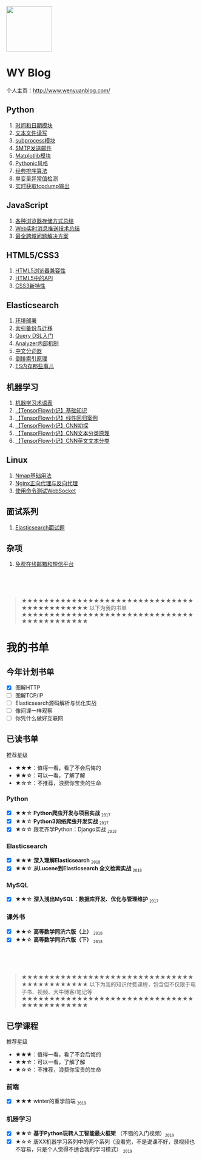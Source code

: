 [<img src="http://www.wenyuanblog.com/favicon.png" width="120" height="120">](http://www.wenyuanblog.com)

# WY Blog

个人主页：http://www.wenyuanblog.com/

## Python
1. [时间和日期模块](http://www.wenyuanblog.com/blogs/python-time-and-datetime.html)
2. [文本文件读写](http://www.wenyuanblog.com/blogs/python-txt-files-io.html)
3. [subprocess模块](http://www.wenyuanblog.com/blogs/python-subprocess.html)
4. [SMTP发送邮件](http://www.wenyuanblog.com/blogs/python-send-email.html)
5. [Matplotlib模块](http://www.wenyuanblog.com/blogs/python-matplotlib.html)
6. [Pythonic风格](http://www.wenyuanblog.com/blogs/python-code-and-pythonic-code.html)
7. [经典排序算法](http://www.wenyuanblog.com/blogs/python-sorting-algorithm.html)
8. [单变量异常值检测](http://www.wenyuanblog.com/blogs/python-univariate-outlier-detection.html)
9. [实时获取tcpdump输出](http://www.wenyuanblog.com/blogs/python-realtime-tcpdump.html)

## JavaScript
1. [各种浏览器存储方式总结](http://www.wenyuanblog.com/blogs/learn-more-about-browser-storage.html)
2. [Web实时消息推送技术总结](http://www.wenyuanblog.com/blogs/realtime-messaging-and-websocket.html)
3. [最全跨域问题解决方案](http://www.wenyuanblog.com/blogs/ajax-cross-domain-solution.html)

## HTML5/CSS3
1. [HTML5浏览器兼容性](http://www.wenyuanblog.com/blogs/html5-compatibility.html)
2. [HTML5中的API](http://www.wenyuanblog.com/blogs/html5-apis.html)
3. [CSS3新特性](http://www.wenyuanblog.com/blogs/css3-new-features.html)

## Elasticsearch
1. [环境部署](http://www.wenyuanblog.com/blogs/elasticsearch-deployment.html)
2. [索引备份与迁移](http://www.wenyuanblog.com/blogs/elasticsearch-backup-and-migration.html)
3. [Query DSL入门](http://www.wenyuanblog.com/blogs/elasticsearch-simple-query-dsl.html)
4. [Analyzer内部机制](http://www.wenyuanblog.com/blogs/elasticsearch-all-about-analyzers.html)
5. [中文分词器](http://www.wenyuanblog.com/blogs/elasticsearch-chinese-analyzer.html)
6. [倒排索引原理](http://www.wenyuanblog.com/blogs/forward-index-and-inverted-index.html)
7. [ES内存那些事儿](http://www.wenyuanblog.com/blogs/elasticsearch-memory-considerations.html)

## 机器学习
1. [机器学习术语表](http://www.wenyuanblog.com/blogs/machine-learning-glossary.html)
2. [【TensorFlow小记】基础知识](http://www.wenyuanblog.com/blogs/tensorflow-basic-learning-1.html)
3. [【TensorFlow小记】线性回归案例](http://www.wenyuanblog.com/blogs/tensorflow-basic-learning-2.html)
4. [【TensorFlow小记】CNN初探](http://www.wenyuanblog.com/blogs/tensorflow-cnn-basic.html)
5. [【TensorFlow小记】CNN文本分类原理](http://www.wenyuanblog.com/blogs/tensorflow-cnn-text-classification-theory.html)
6. [【TensorFlow小记】CNN英文文本分类](http://www.wenyuanblog.com/blogs/tensorflow-cnn-english-text-classification-implement.html)

## Linux
1. [Nmap基础用法](http://www.wenyuanblog.com/blogs/nmap-basic-usage.html)
2. [Nginx正向代理与反向代理](http://www.wenyuanblog.com/blogs/nginx-forward-proxy-and-reverse-proxy.html)
3. [使用命令测试WebSocket](http://www.wenyuanblog.com/blogs/websocket-testing-by-command-in-linux.html)

## 面试系列
1. [Elasticsearch面试题](http://www.wenyuanblog.com/blogs/elasticsearch-interview-questions.html)

## 杂项
1. [免费在线邮箱和短信平台](http://www.wenyuanblog.com/blogs/online-email-and-sms-platforms.html)

<br/>
<br/>
<br/>

> ★★★★★★★★★★★★★★★★★★★★★★★★★★★★★★★★★★★★★★★★★★★
> 以下为我的书单
> ★★★★★★★★★★★★★★★★★★★★★★★★★★★★★★★★★★★★★★★★★★★

# 我的书单

## 今年计划书单
- [x] 图解HTTP
- [ ] 图解TCP/IP
- [ ] Elasticsearch源码解析与优化实战
- [ ] 像间谍一样观察
- [ ] 你凭什么做好互联网

## 已读书单
推荐星级
- ★★★：值得一看，看了不会后悔的
- ★★☆：可以一看，了解了解
- ★☆☆：不推荐，浪费你宝贵的生命

### Python
- [x] ★★☆ **Python爬虫开发与项目实战**  <sub>`2017`</sup>
- [x] ★★☆ **Python3网络爬虫开发实战**  <sub>`2017`</sup>
- [x] ★☆☆ 跟老齐学Python：Django实战  <sub>`2018`</sup>

### Elasticsearch
- [x] ★★★ **深入理解Elasticsearch**  <sub>`2018`</sup>
- [x] ★★☆ **从Lucene到Elasticsearch 全文检索实战**  <sub>`2018`</sup>

### MySQL
- [x] ★★☆ **深入浅出MySQL：数据库开发、优化与管理维护**  <sub>`2017`</sup>

### 课外书

- [x] ★★☆ **高等数学同济六版（上）**  <sub>`2018`</sup>
- [x] ★★☆ **高等数学同济六版（下）**  <sub>`2018`</sup>

<br/>
<br/>
<br/>

> ★★★★★★★★★★★★★★★★★★★★★★★★★★★★★★★★★★★★★★★★★★★
> 以下为我的知识付费课程，包含但不仅限于电子书、视频、大牛博客/笔记等
> ★★★★★★★★★★★★★★★★★★★★★★★★★★★★★★★★★★★★★★★★★★★

## 已学课程

推荐星级
- ★★★：值得一看，看了不会后悔的
- ★★☆：可以一看，了解了解
- ★☆☆：不推荐，浪费你宝贵的生命

### 前端
- [x] ★★★ winter的重学前端  <sub>`2019`</sup>

### 机器学习
- [x] ★★☆ **基于Python玩转人工智能最火框架**  （不错的入门视频）<sub>`2019`</sup>
- [x] ★☆☆ 唐XX机器学习系列中的两个系列（没看完，不是说课不好，录视频也不容易，只是个人觉得不适合我的学习模式）  <sub>`2019`</sup>
